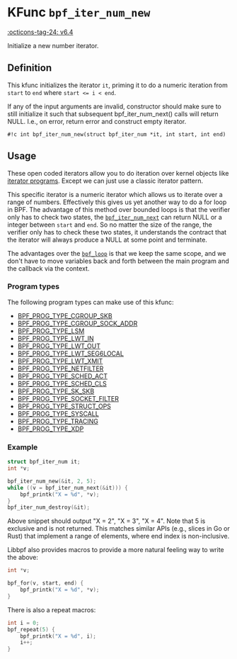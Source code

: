 # KFunc `bpf_iter_num_new`

<!-- [FEATURE_TAG](bpf_iter_num_new) -->
[:octicons-tag-24: v6.4](https://github.com/torvalds/linux/commit/06accc8779c1d558a5b5a21f2ac82b0c95827ddd)
<!-- [/FEATURE_TAG] -->

Initialize a new number iterator.

## Definition

This kfunc initializes the iterator `it`, priming it to do a numeric iteration from `start` to `end` where `start <= i < end`.

If any of the input arguments are invalid, constructor should make sure to still initialize it such that subsequent bpf_iter_num_next() calls will return NULL. I.e., on error, return error and construct empty iterator.

<!-- [KFUNC_DEF] -->
`#!c int bpf_iter_num_new(struct bpf_iter_num *it, int start, int end)`
<!-- [/KFUNC_DEF] -->

## Usage

These open coded iterators allow you to do iteration over kernel objects like [iterator programs](../../program-type/BPF_PROG_TYPE_TRACING/#iterator). Except we can just use a classic iterator pattern.

This specific iterator is a numeric iterator which allows us to iterate over a range of numbers. Effectively this gives us yet another way to do a for loop in BPF. The advantage of this method over bounded loops is that the verifier only has to check two states, the [`bpf_iter_num_next`](bpf_iter_num_next.md) can return NULL or a integer between `start` and `end`. So no matter the size of the range, the verifier only has to check these two states, it understands the contract that the iterator will always produce a NULL at some point and terminate.

The advantages over the [`bpf_loop`](../helper-function/bpf_loop.md) is that we keep the same scope, and we don't have to move variables back and forth between the main program and the callback via the context. 

### Program types

The following program types can make use of this kfunc:

<!-- [KFUNC_PROG_REF] -->
- [BPF_PROG_TYPE_CGROUP_SKB](../../program-types/BPF_PROG_TYPE_CGROUP_SKB.md)
- [BPF_PROG_TYPE_CGROUP_SOCK_ADDR](../../program-types/BPF_PROG_TYPE_CGROUP_SOCK_ADDR.md)
- [BPF_PROG_TYPE_LSM](../../program-types/BPF_PROG_TYPE_LSM.md)
- [BPF_PROG_TYPE_LWT_IN](../../program-types/BPF_PROG_TYPE_LWT_IN.md)
- [BPF_PROG_TYPE_LWT_OUT](../../program-types/BPF_PROG_TYPE_LWT_OUT.md)
- [BPF_PROG_TYPE_LWT_SEG6LOCAL](../../program-types/BPF_PROG_TYPE_LWT_SEG6LOCAL.md)
- [BPF_PROG_TYPE_LWT_XMIT](../../program-types/BPF_PROG_TYPE_LWT_XMIT.md)
- [BPF_PROG_TYPE_NETFILTER](../../program-types/BPF_PROG_TYPE_NETFILTER.md)
- [BPF_PROG_TYPE_SCHED_ACT](../../program-types/BPF_PROG_TYPE_SCHED_ACT.md)
- [BPF_PROG_TYPE_SCHED_CLS](../../program-types/BPF_PROG_TYPE_SCHED_CLS.md)
- [BPF_PROG_TYPE_SK_SKB](../../program-types/BPF_PROG_TYPE_SK_SKB.md)
- [BPF_PROG_TYPE_SOCKET_FILTER](../../program-types/BPF_PROG_TYPE_SOCKET_FILTER.md)
- [BPF_PROG_TYPE_STRUCT_OPS](../../program-types/BPF_PROG_TYPE_STRUCT_OPS.md)
- [BPF_PROG_TYPE_SYSCALL](../../program-types/BPF_PROG_TYPE_SYSCALL.md)
- [BPF_PROG_TYPE_TRACING](../../program-types/BPF_PROG_TYPE_TRACING.md)
- [BPF_PROG_TYPE_XDP](../../program-types/BPF_PROG_TYPE_XDP.md)
<!-- [/KFUNC_PROG_REF] -->

### Example

```c
struct bpf_iter_num it;
int *v;

bpf_iter_num_new(&it, 2, 5);
while ((v = bpf_iter_num_next(&it))) {
    bpf_printk("X = %d", *v);
}
bpf_iter_num_destroy(&it);
```

Above snippet should output "X = 2", "X = 3", "X = 4". Note that 5 is
exclusive and is not returned. This matches similar APIs (e.g., slices
in Go or Rust) that implement a range of elements, where end index is
non-inclusive.

Libbpf also provides macros to provide a more natural feeling way to write the above:
```c
int *v;

bpf_for(v, start, end) {
    bpf_printk("X = %d", *v);
}
```

There is also a repeat macros:
```c
int i = 0;
bpf_repeat(5) {
    bpf_printk("X = %d", i);
    i++;
}
```
